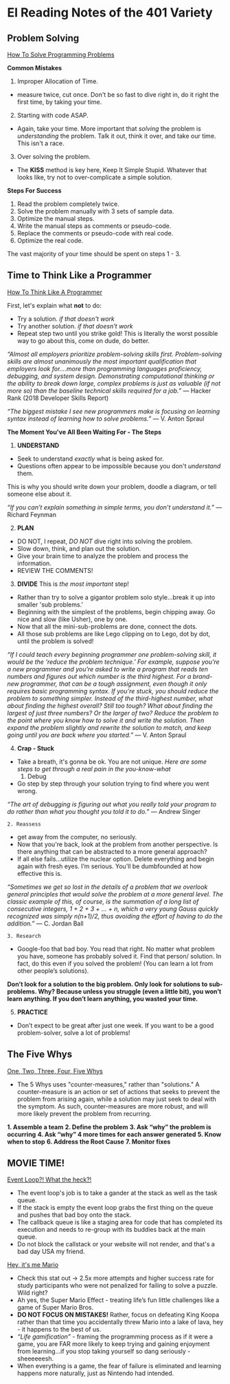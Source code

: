 # El Reading Notes of the 401 Variety

## Problem Solving
[How To Solve Programming Problems](https://simpleprogrammer.com/solving-problems-breaking-it-down/)

**Common Mistakes**
1. Improper Allocation of Time.
- measure twice, cut once. Don't be so fast to dive right in, do it right the first time, by taking your time.
2. Starting with code ASAP.
- Again, take your time. More important that *solving* the problem is *understanding* the problem. Talk it out, think it over, and take our time. This isn't a race.
3. Over solving the problem.
- The **KISS** method is key here, Keep It Simple Stupid. Whatever that looks like, try not to over-complicate a simple solution.

**Steps For Success**
1. Read the problem completely twice.
2. Solve the problem manually with 3 sets of sample data.
3. Optimize the manual steps.
4. Write the manual steps as comments or pseudo-code.
5. Replace the comments or pseudo-code with real code.
6. Optimize the real code.

The vast majority of your time should be spent on steps 1 - 3.

## Time to Think Like a Programmer
[How To Think Like A Programmer](https://www.freecodecamp.org/news/how-to-think-like-a-programmer-lessons-in-problem-solving-d1d8bf1de7d2/)

First, let's explain what **not** to do:
- Try a solution.
*if that doesn't work*
- Try another solution.
*if that doesn't work*
- Repeat step two until you strike gold!
This is literally the worst possible way to go about this, come on dude, do better.

*“Almost all employers prioritize problem-solving skills first.*
*Problem-solving skills are almost unanimously the most important qualification that employers look*
*for….more than programming languages proficiency, debugging, and system design.*
*Demonstrating computational thinking or the ability to break down large, complex problems is just as valuable (if not more so) than the baseline technical skills required for a job.”* 
— Hacker Rank (2018 Developer Skills Report)

*“The biggest mistake I see new programmers make is focusing on learning syntax instead of learning how to solve problems.”* 
— V. Anton Spraul

**The Moment You've All Been Waiting For - The Steps**
1. **UNDERSTAND**
- Seek to understand *exactly* what is being asked for.
- Questions often appear to be impossible because you don't *understand* them.

This is why you should write down your problem, doodle a diagram, or tell someone else about it.

*“If you can’t explain something in simple terms, you don’t understand it.”* 
— Richard Feynman

2. **PLAN**
- DO NOT, I repeat, *DO NOT* dive right into solving the problem.
- Slow down, think, and plan out the solution.
- Give your brain time to analyze the problem and process the information.
- REVIEW THE COMMENTS!

3. **DIVIDE** This is *the most important* step!
- Rather than try to solve a gigantor problem solo style...break it up into smaller 'sub problems.'
- Beginning with the simplest of the problems, begin chipping away. Go nice and slow (like Usher), one by one.
- Now that all the mini-sub-problems are done, connect the dots.
- All those sub problems are like Lego clipping on to Lego, dot by dot, until the problem is solved!

*“If I could teach every beginning programmer one problem-solving skill, it would be the ‘reduce the problem technique.’*
*For example, suppose you’re a new programmer and you’re asked to write a program that reads ten numbers and figures out which number is the third highest. For a brand-new programmer, that can be a tough assignment, even though it only requires basic programming syntax.*
*If you’re stuck, you should reduce the problem to something simpler. Instead of the third-highest number, what about finding the highest overall? Still too tough? What about finding the largest of just three numbers? Or the larger of two?*
*Reduce the problem to the point where you know how to solve it and write the solution. Then expand the problem slightly and rewrite the solution to match, and keep going until you are back where you started.”* 
— V. Anton Spraul

4. **Crap - Stuck**
- Take a breath, it's gonna be ok. You are not unique.
*Here are some steps to get through a real pain in the you-know-what*
    1. Debug
- Go step by step through your solution trying to find where you went wrong.

*“The art of debugging is figuring out what you really told your program to do rather than what you thought you told it to do.”* 
— Andrew Singer

    2. Reassess
- get away from the computer, no seriously.
- Now that you're back, look at the problem from another perspective. Is there anything that can be abstracted to a more general approach?
- If all else fails...utilize the nuclear option. Delete everything and begin again with fresh eyes. I’m serious. You’ll be dumbfounded at how effective this is.

*“Sometimes we get so lost in the details of a problem that we overlook general principles that would solve the problem at a more general level.*
*The classic example of this, of course, is the summation of a long list of consecutive integers, 1 + 2 + 3 + … + n, which a very young Gauss quickly recognized was simply n(n+1)/2, thus avoiding the effort of having to do the addition.”* 
— C. Jordan Ball

    3. Research
- Google-foo that bad boy. You read that right. No matter what problem you have, someone has probably solved it. Find that person/ solution. In fact, do this even if you solved the problem! (You can learn a lot from other people’s solutions).

**Don’t look for a solution to the big problem. Only look for solutions to sub-problems. Why? Because unless you struggle (even a little bit), you won’t learn anything. If you don’t learn anything, you wasted your time.**

5. **PRACTICE**
- Don’t expect to be great after just one week. If you want to be a good problem-solver, solve a lot of problems!

## The Five Whys
[One, Two, Three, Four, Five Whys](https://www.mindtools.com/pages/article/newTMC_5W.htm)

- The 5 Whys uses "counter-measures," rather than "solutions." A counter-measure is an action or set of actions that seeks to prevent the problem from arising again, while a solution may just seek to deal with the symptom. As such, counter-measures are more robust, and will more likely prevent the problem from recurring.

**1. Assemble a team**
**2. Define the problem**
**3. Ask “why” the problem is occurring**
**4. Ask “why” 4 more times for each answer generated**
**5. Know when to stop**
**6. Address the Root Cause**
**7. Monitor fixes**

## MOVIE TIME!
[Event Loop?! What the heck?!](https://www.youtube.com/watch?v=8aGhZQkoFbQ)
* The event loop's job is to take a gander at the stack as well as the task queue. 
* If the stack is empty the event loop grabs the first thing on the queue and pushes that bad boy onto the stack.
* The callback queue is like a staging area for code that has completed its execution and needs to re-group with its buddies back at the main queue.
* Do not block the callstack or your website will not render, and that's a bad day USA my friend.

[Hey, it's me Mario](https://www.youtube.com/watch?v=9vJRopau0g0)
* Check this stat out -> 2.5x more attempts and higher success rate for study participants who were not penalized for failing to solve a puzzle. Wild right?
* Ah yes, the Super Mario Effect - treating life’s fun little challenges like a game of Super Mario Bros.
* **DO NOT FOCUS ON MISTAKES!** Rather, focus on defeating King Koopa rather than that time you accidentally threw Mario into a lake of lava, hey - it happens to the best of us.
* *“Life gamification”* - framing the programming process as if it were a game, you are FAR more likely to keep trying and gaining enjoyment from learning...if you stop taking yourself so dang seriously - sheeeeeesh.
* When everything is a game, the fear of failure is eliminated and learning happens more naturally, just as Nintendo had intended.

